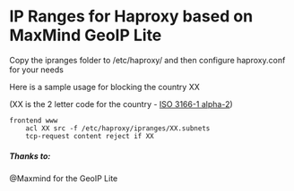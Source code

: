 # IP Ranges for Haproxy based on MaxMind GeoIP Lite

Copy the ipranges folder to /etc/haproxy/ and then configure haproxy.conf for your needs

Here is a sample usage for blocking the country XX 

(XX is the 2 letter code for the country - [ISO 3166-1 alpha-2](https://en.wikipedia.org/wiki/ISO_3166-1_alpha-2))

``` 
frontend www
	acl XX src -f /etc/haproxy/ipranges/XX.subnets
	tcp-request content reject if XX
```



##### Thanks to:

@Maxmind for the GeoIP Lite